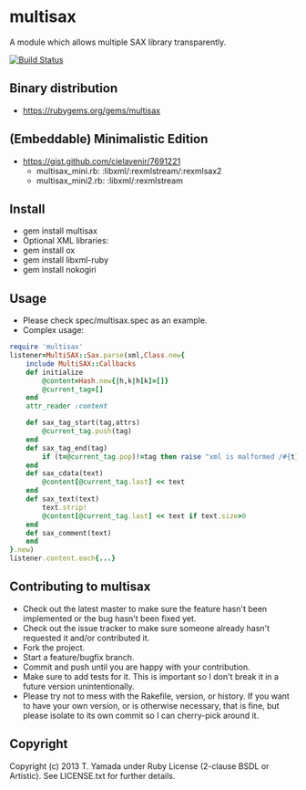 # multisax
A module which allows multiple SAX library transparently.

[![Build Status](https://travis-ci.org/cielavenir/multisax.png)](https://travis-ci.org/cielavenir/multisax)

## Binary distribution
* https://rubygems.org/gems/multisax

## (Embeddable) Minimalistic Edition
* https://gist.github.com/cielavenir/7691221
  * multisax_mini.rb:  :libxml/:rexmlstream/:rexmlsax2
  * multisax_mini2.rb: :libxml/:rexmlstream

## Install
* gem install multisax
* Optional XML libraries:
* gem install ox
* gem install libxml-ruby
* gem install nokogiri

## Usage
* Please check spec/multisax.spec as an example.
* Complex usage:

```rb
require 'multisax'
listener=MultiSAX::Sax.parse(xml,Class.new{
	include MultiSAX::Callbacks
	def initialize
		@content=Hash.new{|h,k|h[k]=[]}
		@current_tag=[]
	end
	attr_reader :content

	def sax_tag_start(tag,attrs)
		@current_tag.push(tag)
	end
	def sax_tag_end(tag)
		if (t=@current_tag.pop)!=tag then raise "xml is malformed /#{t}" end
	end
	def sax_cdata(text)
		@content[@current_tag.last] << text
	end
	def sax_text(text)
		text.strip!
		@content[@current_tag.last] << text if text.size>0
	end
	def sax_comment(text)
	end
}.new)
listener.content.each{...}
```

## Contributing to multisax
* Check out the latest master to make sure the feature hasn't been implemented or the bug hasn't been fixed yet.
* Check out the issue tracker to make sure someone already hasn't requested it and/or contributed it.
* Fork the project.
* Start a feature/bugfix branch.
* Commit and push until you are happy with your contribution.
* Make sure to add tests for it. This is important so I don't break it in a future version unintentionally.
* Please try not to mess with the Rakefile, version, or history. If you want to have your own version, or is otherwise necessary, that is fine, but please isolate to its own commit so I can cherry-pick around it.

## Copyright
Copyright (c) 2013 T. Yamada under Ruby License (2-clause BSDL or Artistic).
See LICENSE.txt for further details.
